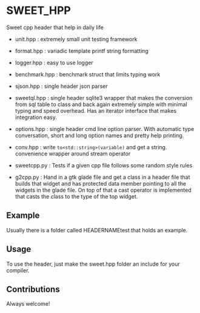 SWEET_HPP
=========

Sweet cpp header that help in daily life

* unit.hpp : extremely small unit testing framework 

* format.hpp : variadic template printf string formatting 

* logger.hpp : easy to use logger

* benchmark.hpp : benchmark struct that limits typing work

* sjson.hpp : single header json parser

* sweetql.hpp : single header sqlite3 wrapper that makes the conversion from sql table to class and back again extremely simple with minimal typing and speed overhead. Has an iterator interface that makes integration easy.

* options.hpp : single header cmd line option parser. With automatic type conversation, short and long option names and pretty help printing.

* conv.hpp : write `to<std::string>(variable)` and get a string. convenience wrapper around stream operator

* sweetcpp.py : Tests if a given cpp file follows some random style rules

* g2cpp.py : Hand in a gtk glade file and get a class in a header file that builds that widget and has protected data member pointing to all the widgets in the glade file. On top of that a cast operator is implemented that casts the class to the type of the top widget. 


Example
------
Usually there is a folder called HEADERNAMEtest that holds an example. 

Usage
-----
To use the header, just make the sweet.hpp folder an include for your compiler.

Contributions
--------
Always welcome!
